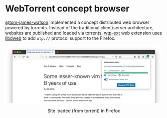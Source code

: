 # WebTorrent concept browser

[@tom-james-watson][]  implemented a concept distributed web browser powered by torrents. Instead of the traditional client/server architecture, websites are published and loaded via torrents. [wtp-ext][] web extension uses [libdweb](./libdweb) to add `wtp://` protocol support to the Firefox. 

![https://github.com/tom-james-watson/wtp-ext "WebTorrent Browser Concept"](c1QSZWU-20200130145316547.png)

<center>Site loaded (from torrent) in Firefox</center>



[@tom-james-watson]:https://github.com/tom-james-watson "Tom Watson"
[libdweb]:https://github.com/mozilla/libdweb "Experimental Firefox extension APIs for P2P"
[wtp-ext]:https://github.com/tom-james-watson/wtp-ext "Proof-of-concept distributed web powered by WebTorrents"